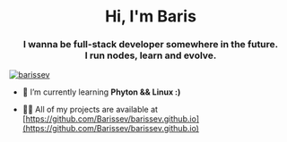 <h1 align="center">Hi, I'm Baris</h1>
<h3 align="center">I wanna be full-stack developer somewhere in the future. </br>I run nodes, learn and evolve.</h3>

<p align="left"> <a href="https://twitter.com/barissev" target="blank"><img src="https://img.shields.io/twitter/follow/barissev?logo=twitter&style=for-the-badge" alt="barissev" /></a> </p>

- 🌱 I’m currently learning **Phyton && Linux :)**

- 👨‍💻 All of my projects are available at [https://github.com/Barissev/barissev.github.io](https://github.com/Barissev/barissev.github.io)
